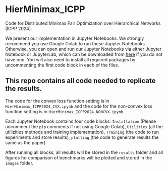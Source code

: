 # HierMinimax_ICPP
Code for Distributed Minimax Fair Optimization over Hierarchical Networks (ICPP 2024).

We present our implementation in Jupyter Notebooks. We strongly recommend you use Google Colab to run these Jupyter Notebooks. Otherwise, you can open and run our Jupyter Notebooks via either Jupyter Notebook or JupyterLab, which can be downloaded from [here](https://jupyter.org/install) if you do not have one. You will also need to install all required packages by uncommenting the first code block in each of the files.


## This repo contains all code needed to replicate the results.
The code for the convex loss function setting is in `HierMinimax_ICPP2024_CVX.ipynb` and the code for the non-convex loss function setting is in `HierMinimax_ICPP2024_NONCVX.ipynb`.

Each Jupyter Notebook contains four code blocks: `Installation` (Please uncomment the `pip` comments if not using Google Colab), `Utilities` (all the utilizities methods and training implementation), `Training` (the code to run experiments and store results), `plotting` (the code to generate results the same as the paper)

After running all blocks, all results will be stored in the `results` folder and all figures for comparison of benchmarks will be plotted and stored in the `images` folder. 

